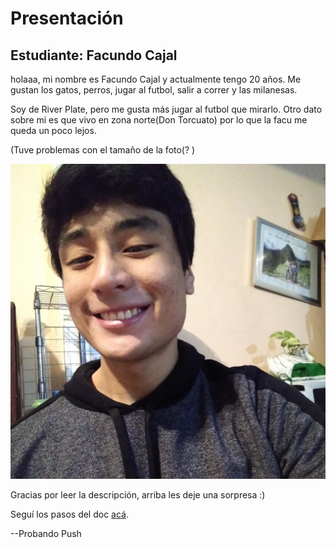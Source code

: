 # Presentación

## Estudiante: Facundo Cajal

holaaa, mi nombre es Facundo Cajal y actualmente tengo 20 años. Me gustan los gatos, perros, jugar al futbol, salir a correr y las milanesas.

Soy de River Plate, pero me gusta más jugar al futbol que mirarlo. Otro dato sobre mi es que vivo en zona norte(Don Torcuato) por lo que la facu me queda un poco lejos. 

(Tuve problemas con el tamaño de la foto(? )

![mi foto](foto.jpg)

Gracias por leer la descripción, arriba les deje una sorpresa :)

Seguí los pasos del doc [acá](https://docs.google.com/document/d/e/2PACX-1vTNHQ5dzaVFhKPd4UxLOGhZa9Ix_bDgpyIftq4gqzz7674dHmHkcH2oH9TpQ_TsghZkiSPBoUm2ftzM/pub).

--Probando Push
